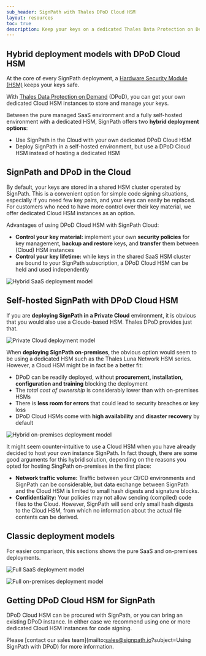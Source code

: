 ```yaml
---
sub_header: SignPath with Thales DPoD Cloud HSM
layout: resources
toc: true
description: Keep your keys on a dedicated Thales Data Protection on Demand (DPoD) Cloud HSM
---
```


## Hybrid deployment models with DPoD Cloud HSM

At the core of every SignPath deployment, a [Hardware Security Module (HSM)](/code-signing/windows-platform/#hsm) keeps your keys safe.

With [Thales Data Protection on Demand][DPoD] (DPoD), you can get your own dedicated Cloud HSM instances to store and manage your keys.

Between the pure managed SaaS environment and a fully self-hosted environment with a dedicated HSM, SignPath offers two **hybrid deployment options**:

* Use SignPath in the Cloud with your own dedicated DPoD Cloud HSM
* Deploy SignPath in a self-hosted environment, but use a DPoD Cloud HSM instead of hosting a dedicated HSM

## SignPath and DPoD in the Cloud

By default, your keys are stored in a shared HSM cluster operated by SignPath. This is a convenient option for simple code signing situations, especially if you need few key pairs, and your keys can easily be replaced. For customers who need to have more control over their key material, we offer dedicated Cloud HSM instances as an option.

Advantages of using DPoD Cloud HSM with SignPath Cloud:

* **Control your key material:** implement your own **security policies** for key management, **backup and restore** keys, and **transfer** them between (Cloud) HSM instances
* **Control your key lifetime:** while keys in the shared SaaS HSM cluster are bound to your SignPath subscription, a DPoD Cloud HSM can be held and used independently

![Hybrid SaaS deployment model](/assets/img/product/thales-dpod/deployment-hybrid-saas.png)

## Self-hosted SignPath with DPoD Cloud HSM

If you are **deploying SignPath in a Private Cloud** environment, it is obvious that you would also use a Cloude-based HSM. Thales DPoD provides just that.

![Private Cloud deployment model](/assets/img/product/thales-dpod/deployment-private-cloud.png)

When **deploying SignPath on-premises**, the obvious option would seem to be using a dedicated HSM such as the Thales Luna Network HSM series. However, a Cloud HSM might be in fact be a better fit:

* DPoD can be readily deployed, without **procurement, installation, configuration and training** blocking the deployment
* The *total cost of ownership* is considerably lower than with on-premises HSMs
* There is **less room for errors** that could lead to security breaches or key loss
* DPoD Cloud HSMs come with **high availability** and **disaster recovery** by default

![Hybrid on-premises deployment model](/assets/img/product/thales-dpod/deployment-hybrid-onprem.png)

It might seem counter-intuitive to use a Cloud HSM when you have already decided to host your own instance SignPath. In fact though, there are some good arguments for this hybrid solution, depending on the reasons you opted for hosting SingPath on-premises in the first place:

* **Network traffic volume:** Traffic between your CI/CD environments and SignPath can be considerable, but data exchange between SignPath and the Cloud HSM is limited to small hash digests and signature blocks.
* **Confidentiality:** Your policies may not allow sending (compiled) code files to the Cloud. However, SignPath will send only small hash digests to the Cloud HSM, from which no information about the actual file contents can be derived.

## Classic deployment models

For easier comparison, this sections shows the pure SaaS and on-premises deployments.

![Full SaaS deployment model](/assets/img/product/thales-dpod/deployment-full-saas.png)

![Full on-premises deployment model](/assets/img/product/thales-dpod/deployment-full-onprem.png)

## Getting DPoD Cloud HSM for SignPath

DPoD Cloud HSM can be procured with SignPath, or you can bring an existing DPoD instance. In either case we recommend using one or more dedicated Cloud HSM instances for code signing.

Please [contact our sales team](mailto:sales@signpath.io?subject=Using SignPath with DPoD) for more information.

[DPoD]: https://cpl.thalesgroup.com/encryption/data-protection-on-demand